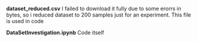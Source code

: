 **dataset_reduced.csv** I failed to download it fully due to some erorrs in bytes, so i reduced dataset to 200 samples just for an experiment. This file is used in code

**DataSetInvestigation.ipynb** Code itself


